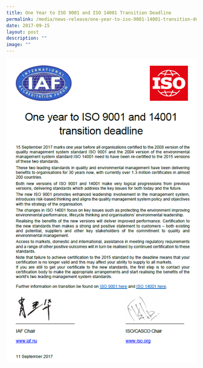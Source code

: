 ```yaml
---
title: One Year to ISO 9001 and ISO 14001 Transition Deadline
permalink: /media/news-release/one-year-to-iso-9001-14001-transition-deadline/
date: 2017-09-15
layout: post
description: ""
image: ""
---
```

![IAF-ISO Joint Communique Sep 2017](/images/press-release/documents/IAF-ISO-Joint-Communique-Sep-2017.PNG)